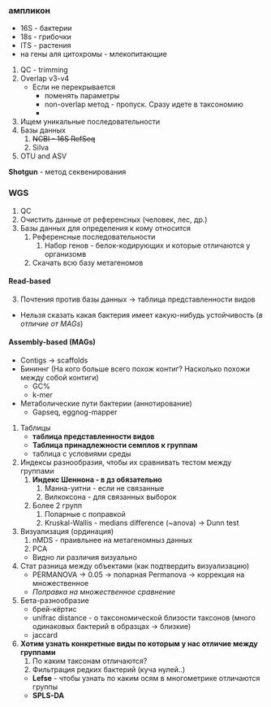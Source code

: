 ### ампликон 
+ 16S - бактерии
+ 18s - грибочки
+ ITS - растения
+ на гены аля цитохромы - млекопитающие

1. QC - trimming
2. Overlap v3-v4
	+ Если не перекрывается
		+ поменять параметры
		+ non-overlap метод - пропуск. Сразу идете в таксономию 
		+ 
3. Ищем уникальные последовательности
4. Базы данных
	1. ~~NCBI - 16S RefSeq~~
	2. Silva
5. OTU and ASV

**Shotgun** - метод секвенирования
### WGS
1. QC
2. Очистить данные от референсных (человек, лес, др.)
3. Базы данных для определения к кому относится
	1. Референсные последовательности
		1. Набор генов - белок-кодирующих и которые отличаются у организомв
	2. Скачать всю базу метагеномов
#### Read-based
3. Почтения против базы данных -> таблица представленности видов
+ Нельзя сказать какая бактерия имеет какую-нибудь устойчивость (*в отличие от MAGs*)
#### Assembly-based (MAGs)
+ Contigs -> scaffolds
+ Бининнг (На кого больше всего похож контиг? Насколько похожи между собой контиги)
	+ GC%
	+ k-mer
+ Метаболические пути бактерии (аннотирование)
	+ Gapseq, eggnog-mapper

1. Таблицы
	+ **таблица представленности видов**
	+ **Таблица принадлежности семплов к группам**
	+ таблица с условиями среды
2. Индексы разнообразия, чтобы их сравнивать тестом между группами
	1. **Индекс Шеннона - в дз обязательно**
		1. Манна-уитни - если не связанные
		2. Вилкоксона - для связанных выборок
	2. Более 2 групп
		1. Попарные с поправкой
		2. Kruskal-Wallis - medians difference (~anova) -> Dunn test
3. Визуализация (ординация)
	1. nMDS - праивльнее на метагеномныз данных
	2. PCA
	+ Видно ли различия визуально
4. Стат разница между объектами (как подтвердить визуализацию)
	+ PERMANOVA -> 0.05 -> попарная Permanova -> коррекция на множественное
	+ *Поправка на множественное сравнение* 
5. Бета-разнообразие
	 + брей-кёртис 
	 + unifrac distance - о таксономической близости таксонов (много одинаковых бактерий в образцах -> близкие)
	 + jaccard
1. **Хотим узнать конкретные виды по которым у нас отличие между группами**
	1. По каким таксонам отличаются?
	2. Фильтрация редких бактерий (куча нулей..)
	+ **Lefse** - чтобы узнать по каким осям в многометрике отличаются группы
	+ **SPLS-DA**

